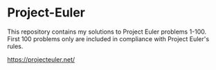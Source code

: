 # Project-Euler
This repository contains my solutions to Project Euler problems 1-100.  
First 100 problems only are included in compliance with Project Euler's rules.  

https://projecteuler.net/  

